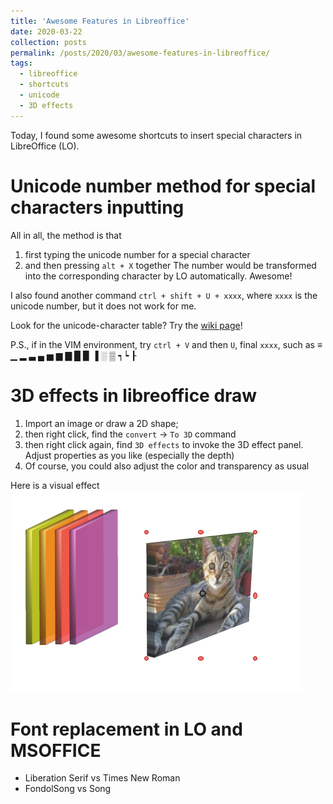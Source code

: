 ```yaml
---
title: 'Awesome Features in Libreoffice'
date: 2020-03-22
collection: posts
permalink: /posts/2020/03/awesome-features-in-libreoffice/
tags:
  - libreoffice
  - shortcuts
  - unicode
  - 3D effects
---
```

<!-- Description for link -->
Today, I found some awesome shortcuts to insert
special characters in LibreOffice (LO).

Unicode number method for special characters inputting
======
All in all, the method is that
1. first typing the unicode number for a special character
1. and then pressing `alt + X` together
The number would be transformed into the corresponding
character by LO automatically. Awesome!

I also found another command `ctrl + shift + U + xxxx`, where
`xxxx` is the unicode number, but it does not work for me.

Look for the unicode-character table? Try the
[wiki page](https://en.wikipedia.org/wiki/List_of_Unicode_characters)!

P.S., if in the VIM environment, try `ctrl + V` and then `U`, final `xxxx`,
such as ≡ ▁ ▂ ▃ ▄ ▅ ▆ ▇ █ ▉ ▐ ░ ▒ ┑┕ ┠


3D effects in libreoffice draw
======
1. Import an image or draw a 2D shape;
2. then right click, find the `convert` -> `To 3D` command
3. then right click again, find `3D effects` to invoke the 3D effect panel.
Adjust properties as you like (especially the depth)
4. Of course, you could also adjust the color and transparency as usual

Here is a visual effect ![draq_3d_demo](/images/libreofficedraw_3Deffect_demo.png)

Font replacement in LO and MSOFFICE
=====
- Liberation Serif vs Times New Roman
- FondolSong vs Song
